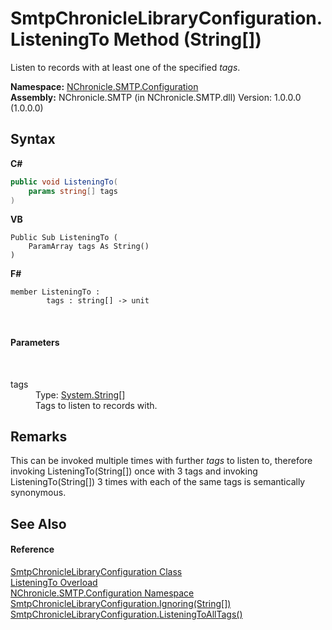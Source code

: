 # SmtpChronicleLibraryConfiguration.ListeningTo Method (String[])
 

Listen to records with at least one of the specified *tags*.

**Namespace:**&nbsp;<a href="N_NChronicle_SMTP_Configuration.md">NChronicle.SMTP.Configuration</a><br />**Assembly:**&nbsp;NChronicle.SMTP (in NChronicle.SMTP.dll) Version: 1.0.0.0 (1.0.0.0)

## Syntax

**C#**<br />
``` C#
public void ListeningTo(
	params string[] tags
)
```

**VB**<br />
``` VB
Public Sub ListeningTo ( 
	ParamArray tags As String()
)
```

**F#**<br />
``` F#
member ListeningTo : 
        tags : string[] -> unit 

```

<br />

#### Parameters
&nbsp;<dl><dt>tags</dt><dd>Type: <a href="http://msdn2.microsoft.com/en-us/library/s1wwdcbf" target="_blank">System.String</a>[]<br />Tags to listen to records with.</dd></dl>

## Remarks
This can be invoked multiple times with further *tags* to listen to, therefore invoking ListeningTo(String[]) once with 3 tags and invoking ListeningTo(String[]) 3 times with each of the same tags is semantically synonymous.

## See Also


#### Reference
<a href="T_NChronicle_SMTP_Configuration_SmtpChronicleLibraryConfiguration.md">SmtpChronicleLibraryConfiguration Class</a><br /><a href="Overload_NChronicle_SMTP_Configuration_SmtpChronicleLibraryConfiguration_ListeningTo.md">ListeningTo Overload</a><br /><a href="N_NChronicle_SMTP_Configuration.md">NChronicle.SMTP.Configuration Namespace</a><br /><a href="M_NChronicle_SMTP_Configuration_SmtpChronicleLibraryConfiguration_Ignoring_1.md">SmtpChronicleLibraryConfiguration.Ignoring(String[])</a><br /><a href="M_NChronicle_SMTP_Configuration_SmtpChronicleLibraryConfiguration_ListeningToAllTags.md">SmtpChronicleLibraryConfiguration.ListeningToAllTags()</a><br />
